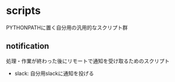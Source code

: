 # scripts
PYTHONPATHに置く自分用の汎用的なスクリプト群

## notification

処理・作業が終わった後にリモートで通知を受け取るためのスクリプト

- slack: 自分用slackに通知を投げる
